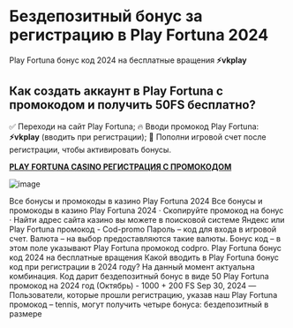 # Бездепозитный бонус за регистрацию в Play Fortuna 2024

Play Fortuna бонус код 2024 на бесплатные вращения **⚡️vkplay**

## Как создать аккаунт в Play Fortuna с промокодом и получить 50FS бесплатно?

✅ Переходи на сайт Play Fortuna;
🔥 Вводи промокод Play Fortuna: **⚡️vkplay** (вводить при регистрации);
🎁 Пополни игровой счет после регистрации, чтобы активировать бонусы.

**[PLAY FORTUNA CASINO РЕГИСТРАЦИЯ С ПРОМОКОДОМ](https://linksc.ru/play_fortuna)**

![image](https://github.com/user-attachments/assets/f72cc724-a9f2-4fb7-bb14-80724e324b8a)

Все бонусы и промокоды в казино Play Fortuna 2024 Все бонусы и промокоды в казино Play Fortuna 2024 · Скопируйте промокод на бонус · Найти адрес сайта казино вы можете в поисковой системе Яндекс или Play Fortuna промокод - Cod-promo Пароль – код для входа в игровой счет. Валюта – на выбор предоставляются такие валюты. Бонус код – в этом поле указывают Play Fortuna промокод codpro. Play Fortuna бонус код 2024 на бесплатные вращения Какой вводить в Play Fortuna бонус код при регистрации в 2024 году? На данный момент актуальна комбинация. Код дарит бездепозитный бонус в виде 50 Play Fortuna промокод на 2024 год (Октябрь) - 1000 + 200 FS Sep 30, 2024 — Пользователи, которые прошли регистрацию, указав наш Play Fortuna промокод – tennis, могут получить четыре бонуса: бездепозитный в размере
